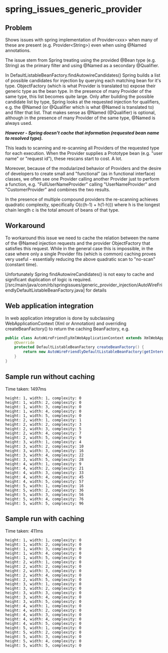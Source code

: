 # spring_issues_generic_provider

## Problem
Shows issues with spring implementation of Provider&lt;xxx&gt; when many of these are present 
(e.g. Provider&lt;String&gt;) even when using @Named annotations. 

The issue stem from Spring treating using the provided @Bean type (e.g. String) as the primary filter 
and using @Named as a secondary @Qualifier.

In DefaultListableBeanFactory.findAutowireCandidates() Spring builds a list of possible candidates for 
injection by querying each matching bean for it's type. ObjectFactory (which is what Provider is translated to)
expose their generic type as the bean type. In the presence of many Provider of the same type, this list becomes 
quite large. Only after building the possible candidate list by type, Spring looks at the requested injection for 
qualifiers, e.g. the @Named (or @Qualifier which is what @Named is translated to) and filter that list.
That makes sense as @Named (@Qualifier) is optional, although in the presence of many Provider of the same type,
@Named is always used.

***However - Spring doesn't cache that information (requested bean name to resolved type).***
 
This leads to scanning and re-scanning all Providers of the requested type for each execution.
When the Provider supplies a Prototype bean (e.g. "user name" or "request id"), these rescans start to cost. A lot.

Moreover, because of the modularized behavior of Providers and the desire of developers to create small 
and "functional" (as in functional interface) classes, we often see one Provider calling another Provider just to perform
a function, e.g. "FullUserNameProvider" calling "UserNameProvider" and "CustomerProvider" and combines the two results.

In the presence of multiple compound providers the re-scanning achieves quadratic complexity, 
specifically O(c(h-1) + h(1-h))) where h is the longest chain length c is the total amount of beans of that type.

## Workaround
To workaround this issue we need to cache the relation between the name of the @Named injection requests and 
the provider ObjectFactory that satisfies this request.
While in the general case this is impossible, in the case where only a single Provider fits (which is common)
caching proves very useful - essentially reducing the above quadratic scan to "no-scan" (constant time).

Unfortunately Spring findAutowireCandidates() is not easy to cache and significant duplication of logic is required.
[/src/main/java/com/rb/springissues/generic_provider_injection/AutoWireFriendlyDefaultListableBeanFactory.java] for details


## Web application integration
In web application integration is done by subclassing WebApplicationContext (Xml or Annotation) and overriding
createBeanFactory() to return the caching BeanFactory, e.g.
```java
public class AutoWireFriendlyXmlWebApplicationContext extends XmlWebApplicationContext {
    @Override
    protected DefaultListableBeanFactory createBeanFactory() {
        return new AutoWireFriendlyDefaultListableBeanFactory(getInternalParentBeanFactory());
    }
}
``` 
   
## Sample run without caching
Time taken: 1497ms
```
height: 1, width: 1, complexity: 0
height: 1, width: 2, complexity: 0
height: 1, width: 3, complexity: 0
height: 1, width: 4, complexity: 0
height: 1, width: 5, complexity: 0
height: 2, width: 1, complexity: 1
height: 2, width: 2, complexity: 3
height: 2, width: 3, complexity: 5
height: 2, width: 4, complexity: 7
height: 2, width: 5, complexity: 9
height: 3, width: 1, complexity: 4
height: 3, width: 2, complexity: 10
height: 3, width: 3, complexity: 16
height: 3, width: 4, complexity: 22
height: 3, width: 5, complexity: 28
height: 4, width: 1, complexity: 9
height: 4, width: 2, complexity: 21
height: 4, width: 3, complexity: 33
height: 4, width: 4, complexity: 45
height: 4, width: 5, complexity: 57
height: 5, width: 1, complexity: 16
height: 5, width: 2, complexity: 36
height: 5, width: 3, complexity: 56
height: 5, width: 4, complexity: 76
height: 5, width: 5, complexity: 96
```

## Sample run with caching
Time taken: 411ms
```
height: 1, width: 1, complexity: 0
height: 1, width: 2, complexity: 0
height: 1, width: 3, complexity: 0
height: 1, width: 4, complexity: 0
height: 1, width: 5, complexity: 0
height: 2, width: 1, complexity: 0
height: 2, width: 2, complexity: 0
height: 2, width: 3, complexity: 0
height: 2, width: 4, complexity: 0
height: 2, width: 5, complexity: 0
height: 3, width: 1, complexity: 0
height: 3, width: 2, complexity: 0
height: 3, width: 3, complexity: 0
height: 3, width: 4, complexity: 0
height: 3, width: 5, complexity: 0
height: 4, width: 1, complexity: 0
height: 4, width: 2, complexity: 0
height: 4, width: 3, complexity: 0
height: 4, width: 4, complexity: 0
height: 4, width: 5, complexity: 0
height: 5, width: 1, complexity: 0
height: 5, width: 2, complexity: 0
height: 5, width: 3, complexity: 0
height: 5, width: 4, complexity: 0
height: 5, width: 5, complexity: 0
```

